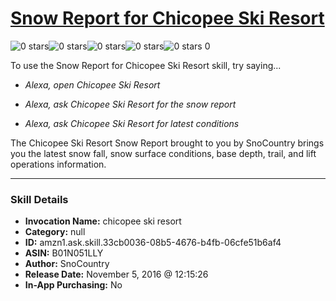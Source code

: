 # [Snow Report for Chicopee Ski Resort](http://alexa.amazon.com/#skills/amzn1.ask.skill.33cb0036-08b5-4676-b4fb-06cfe51b6af4)
![0 stars](../../images/ic_star_border_black_18dp_1x.png)![0 stars](../../images/ic_star_border_black_18dp_1x.png)![0 stars](../../images/ic_star_border_black_18dp_1x.png)![0 stars](../../images/ic_star_border_black_18dp_1x.png)![0 stars](../../images/ic_star_border_black_18dp_1x.png) 0

To use the Snow Report for Chicopee Ski Resort skill, try saying...

* *Alexa, open Chicopee Ski Resort*

* *Alexa, ask Chicopee Ski Resort for the snow report*

* *Alexa, ask Chicopee Ski Resort for latest conditions*

The Chicopee Ski Resort Snow Report brought to you by SnoCountry brings you the latest snow fall, snow surface conditions,  base depth, trail, and lift operations information.

***

### Skill Details

* **Invocation Name:** chicopee ski resort
* **Category:** null
* **ID:** amzn1.ask.skill.33cb0036-08b5-4676-b4fb-06cfe51b6af4
* **ASIN:** B01N051LLY
* **Author:** SnoCountry
* **Release Date:** November 5, 2016 @ 12:15:26
* **In-App Purchasing:** No
